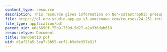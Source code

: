 ```yaml
---
content_type: resource
description: This resource gives information on Non-catastrophic presupposition failure.
file: https://ol-ocw-studio-app-qa.s3.amazonaws.com/courses/24-251-introduction-to-philosophy-of-language-spring-2005/d1af25a53ea76b554cf2b9e0e397e81f_handout10.pdf
file_type: application/pdf
parent_uid: e0e6690f-75b9-739d-5d27-a2a936dab618
resourcetype: Document
title: handout10.pdf
uid: d1af25a5-3ea7-6b55-4cf2-b9e0e397e81f
---
```

